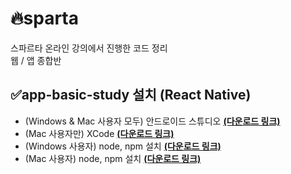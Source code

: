 # 🔥sparta
스파르타 온라인 강의에서 진행한 코드 정리\
웹 / 앱 종합반

## ✅app-basic-study 설치 (React Native)
- (Windows & Mac 사용자 모두) 안드로이드 스튜디오 **[(다운로드 링크)](https://developer.android.com/studio/)**
- (Mac 사용자만) XCode **[(다운로드 링크)](https://apps.apple.com/kr/app/xcode/id497799835?mt=12)**
- (Windows 사용자) node, npm 설치 **[(다운로드 링크)](https://nodejs.org/download/release/v12.19.1/node-v12.19.1-x64.msi)**
- (Mac 사용자) node, npm 설치 **[(다운로드 링크)](https://nodejs.org/download/release/v12.19.1/node-v12.19.1.pkg)**